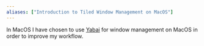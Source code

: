 ```yaml
---
aliases: ["Introduction to Tiled Window Management on MacOS"]
---
```


In MacOS I have chosen to use [Yabai](https://github.com/koekeishiya/yabai) for window management on MacOS in order to improve my workflow.


